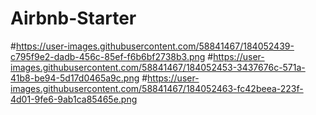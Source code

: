 # Airbnb-Starter
#https://user-images.githubusercontent.com/58841467/184052439-c795f9e2-dadb-456c-85ef-f6b6bf2738b3.png
#https://user-images.githubusercontent.com/58841467/184052453-3437676c-571a-41b8-be94-5d17d0465a9c.png
#https://user-images.githubusercontent.com/58841467/184052463-fc42beea-223f-4d01-9fe6-9ab1ca85465e.png
